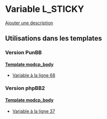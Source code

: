 # Variable L_STICKY
[Ajouter une description](https://fa-tvars.appspot.com/var/L_STICKY)

## Utilisations dans les templates

### Version PunBB

#### [Template modcp_body](punbb/modcp_body.md)
* [Variable &agrave; la ligne 68](../punbb/modcp_body.tpl#L68)

### Version phpBB2

#### [Template modcp_body](subsilver/modcp_body.md)
* [Variable &agrave; la ligne 37](../subsilver/modcp_body.tpl#L37)
